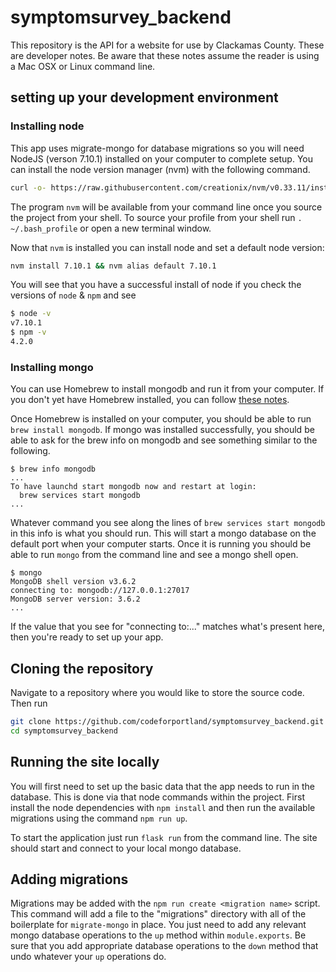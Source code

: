 # symptomsurvey_backend

This repository is the API for a website for use by Clackamas County.  These are developer notes.
Be aware that these notes assume the reader is using a Mac OSX or Linux command line.

## setting up your development environment

### Installing node

This app uses migrate-mongo for database migrations so you will need NodeJS (verson 7.10.1) installed on your computer to complete setup. You can install the node version manager (nvm) with the following command.

```bash
curl -o- https://raw.githubusercontent.com/creationix/nvm/v0.33.11/install.sh | bash
```

The program `nvm` will be available from your command line once you source the project from your shell. To source your profile from your shell run `. ~/.bash_profile` or open a new terminal window.

Now that `nvm` is installed you can install node and set a default node version:

```bash
nvm install 7.10.1 && nvm alias default 7.10.1
```

You will see that you have a successful install of node if you check the versions of `node` & `npm` and see

```bash
$ node -v
v7.10.1
$ npm -v
4.2.0
```

### Installing mongo

You can use Homebrew to install mongodb and run it from your computer.  If you don't yet have Homebrew installed, you can follow [these notes](https://brew.sh/).

Once Homebrew is installed on your computer, you should be able to run `brew install mongodb`. If mongo was installed successfully, you should be able to ask for the brew info on mongodb and see something similar to the following.

```
$ brew info mongodb
...
To have launchd start mongodb now and restart at login:
  brew services start mongodb
...
```

Whatever command you see along the lines of `brew services start mongodb` in this info is what you should run. This will start a mongo database on the default port when your computer starts. Once it is running you should be able to run `mongo` from the command line and see a mongo shell open.

```
$ mongo
MongoDB shell version v3.6.2
connecting to: mongodb://127.0.0.1:27017
MongoDB server version: 3.6.2
...
```

If the value that you see for "connecting to:..." matches what's present here, then you're ready to set up your app.

## Cloning the repository

Navigate to a repository where you would like to store the source code.  Then run

```bash
git clone https://github.com/codeforportland/symptomsurvey_backend.git
cd symptomsurvey_backend
```

## Running the site locally

You will first need to set up the basic data that the app needs to run in the database.  This is done via that node commands within the project.  First install the node dependencies with `npm install` and then run the available migrations using the command `npm run up`.

To start the application just run `flask run` from the command line.  The site should start and connect to your local mongo database.

## Adding migrations

Migrations may be added with the `npm run create <migration name>` script. This command will add a file to the "migrations" directory with all of the boilerplate for `migrate-mongo` in place. You just need to add any relevant mongo database operations to the `up` method within `module.exports`. Be sure that you add appropriate database operations to the `down` method that undo whatever your `up` operations do.
